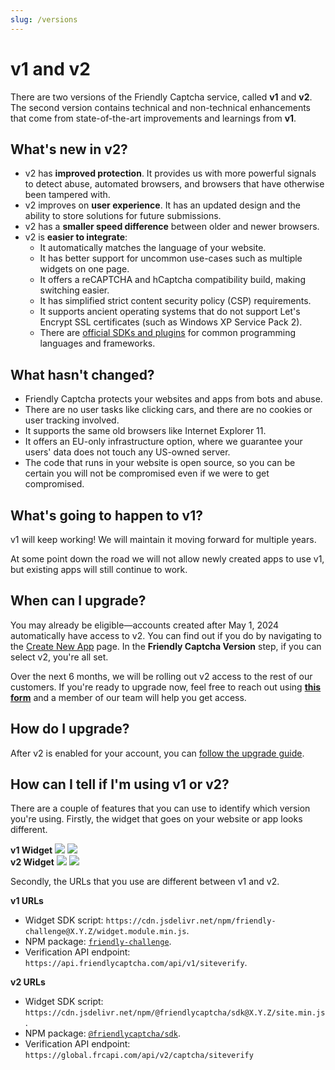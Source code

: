 ```yaml
---
slug: /versions
---
```


# v1 and v2

There are two versions of the Friendly Captcha service, called **v1** and **v2**. The second version contains technical and non-technical enhancements that come from state-of-the-art improvements and learnings from **v1**.

## What's new in v2?

* v2 has **improved protection**. It provides us with more powerful signals to detect abuse, automated browsers, and browsers that have otherwise been tampered with.
* v2 improves on **user experience**. It has an updated design and the ability to store solutions for future submissions.
* v2 has a **smaller speed difference** between older and newer browsers.
* v2 is **easier to integrate**:
  * It automatically matches the language of your website.
  * It has better support for uncommon use-cases such as multiple widgets on one page.
  * It offers a reCAPTCHA and hCaptcha compatibility build, making switching easier.
  * It has simplified strict content security policy (CSP) requirements.
  * It supports ancient operating systems that do not support Let's Encrypt SSL certificates (such as Windows XP Service Pack 2).
  * There are [official SDKs and plugins](/integrations) for common programming languages and frameworks.

## What hasn't changed?

* Friendly Captcha protects your websites and apps from bots and abuse.
* There are no user tasks like clicking cars, and there are no cookies or user tracking involved.
* It supports the same old browsers like Internet Explorer 11.
* It offers an EU-only infrastructure option, where we guarantee your users' data does not touch any US-owned server.
* The code that runs in your website is open source, so you can be certain you will not be compromised even if we were to get compromised.

## What's going to happen to v1?

v1 will keep working! We will maintain it moving forward for multiple years.

At some point down the road we will not allow newly created apps to use v1, but existing apps will still continue to work.

## When can I upgrade?

You may already be eligible&mdash;accounts created after May 1, 2024 automatically have access to v2. You can find out if you do by navigating to the [Create New App](https://app.friendlycaptcha.eu/dashboard/accounts/-/apps/create) page. In the **Friendly Captcha Version** step, if you can select v2, you're all set.

Over the next 6 months, we will be rolling out v2 access to the rest of our customers. If you're ready to upgrade now, feel free to reach out using [**this form**](https://tally.so/r/n0MGDA) and a member of our team will help you get access.

## How do I upgrade?

After v2 is enabled for your account, you can [follow the upgrade guide](/docs/v2/guides/upgrading-from-v1).

## How can I tell if I'm using v1 or v2?

There are a couple of features that you can use to identify which version you're using. Firstly, the widget that goes on your website or app looks different.

<div style={{ display: 'flex' }}>
    <div style={{ textAlign: 'center' }}>
        <b>v1 Widget</b>
        <img src="/img/widget-v1-ready.png" style={{ width: '100%' }} />
        <img src="/img/widget-v1-completed.png" style={{ width: '100%' }} />
    </div>
    <div style={{ textAlign: 'center' }}>
        <b>v2 Widget</b>
        <img src="/img/widget-v2-ready.png" style={{ width: '100%' }} />
        <img src="/img/widget-v2-completed.png" style={{ width: '100%' }} />
    </div>
</div>

Secondly, the URLs that you use are different between v1 and v2.

**v1 URLs**

* Widget SDK script: `https://cdn.jsdelivr.net/npm/friendly-challenge@X.Y.Z/widget.module.min.js`.
* NPM package: [`friendly-challenge`](https://www.npmjs.com/package/friendly-challenge).
* Verification API endpoint: `https://api.friendlycaptcha.com/api/v1/siteverify`.

**v2 URLs**

* Widget SDK script: `https://cdn.jsdelivr.net/npm/@friendlycaptcha/sdk@X.Y.Z/site.min.js`.
* NPM package: [`@friendlycaptcha/sdk`](https://www.npmjs.com/package/@friendlycaptcha/sdk).
* Verification API endpoint: `https://global.frcapi.com/api/v2/captcha/siteverify`
